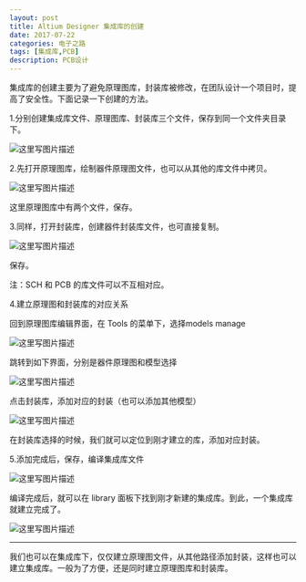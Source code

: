 ```yaml
---
layout: post
title: Altium Designer 集成库的创建
date: 2017-07-22
categories: 电子之路
tags: [集成库,PCB]
description: PCB设计
---
```



集成库的创建主要为了避免原理图库，封装库被修改，在团队设计一个项目时，提高了安全性。下面记录一下创建的方法。

1.分别创建集成库文件、原理图库、封装库三个文件，保存到同一个文件夹目录下。

![这里写图片描述](http://img.blog.csdn.net/20170722211443895?watermark/2/text/aHR0cDovL2Jsb2cuY3Nkbi5uZXQvd3d0MTg4MTE3MDc5NzE=/font/5a6L5L2T/fontsize/400/fill/I0JBQkFCMA==/dissolve/70/gravity/SouthEast)

2.先打开原理图库，绘制器件原理图文件，也可以从其他的库文件中拷贝。

![这里写图片描述](http://img.blog.csdn.net/20170722211952501?watermark/2/text/aHR0cDovL2Jsb2cuY3Nkbi5uZXQvd3d0MTg4MTE3MDc5NzE=/font/5a6L5L2T/fontsize/400/fill/I0JBQkFCMA==/dissolve/70/gravity/SouthEast)

这里原理图库中有两个文件，保存。

3.同样，打开封装库，创建器件封装库文件，也可直接复制。

![这里写图片描述](http://img.blog.csdn.net/20170722212428973?watermark/2/text/aHR0cDovL2Jsb2cuY3Nkbi5uZXQvd3d0MTg4MTE3MDc5NzE=/font/5a6L5L2T/fontsize/400/fill/I0JBQkFCMA==/dissolve/70/gravity/SouthEast)

保存。

注：SCH 和 PCB 的库文件可以不互相对应。

4.建立原理图和封装库的对应关系

回到原理图库编辑界面，在 Tools 的菜单下，选择models manage

![这里写图片描述](http://img.blog.csdn.net/20170722213750541?watermark/2/text/aHR0cDovL2Jsb2cuY3Nkbi5uZXQvd3d0MTg4MTE3MDc5NzE=/font/5a6L5L2T/fontsize/400/fill/I0JBQkFCMA==/dissolve/70/gravity/SouthEast)

跳转到如下界面，分别是器件原理图和模型选择

![这里写图片描述](http://img.blog.csdn.net/20170722214237339?watermark/2/text/aHR0cDovL2Jsb2cuY3Nkbi5uZXQvd3d0MTg4MTE3MDc5NzE=/font/5a6L5L2T/fontsize/400/fill/I0JBQkFCMA==/dissolve/70/gravity/SouthEast)

点击封装库，添加对应的封装（也可以添加其他模型）

![这里写图片描述](http://img.blog.csdn.net/20170722214341512?watermark/2/text/aHR0cDovL2Jsb2cuY3Nkbi5uZXQvd3d0MTg4MTE3MDc5NzE=/font/5a6L5L2T/fontsize/400/fill/I0JBQkFCMA==/dissolve/70/gravity/SouthEast)

在封装库选择的时候，我们就可以定位到刚才建立的库，添加对应封装。

5.添加完成后，保存，编译集成库文件

![这里写图片描述](http://img.blog.csdn.net/20170722214651487?watermark/2/text/aHR0cDovL2Jsb2cuY3Nkbi5uZXQvd3d0MTg4MTE3MDc5NzE=/font/5a6L5L2T/fontsize/400/fill/I0JBQkFCMA==/dissolve/70/gravity/SouthEast)

编译完成后，就可以在 library 面板下找到刚才新建的集成库。到此，一个集成库就建立完成了。

![这里写图片描述](http://img.blog.csdn.net/20170722214907684?watermark/2/text/aHR0cDovL2Jsb2cuY3Nkbi5uZXQvd3d0MTg4MTE3MDc5NzE=/font/5a6L5L2T/fontsize/400/fill/I0JBQkFCMA==/dissolve/70/gravity/SouthEast)


_____

我们也可以在集成库下，仅仅建立原理图文件，从其他路径添加封装，这样也可以建立集成库。一般为了方便，还是同时建立原理图库和封装库。

